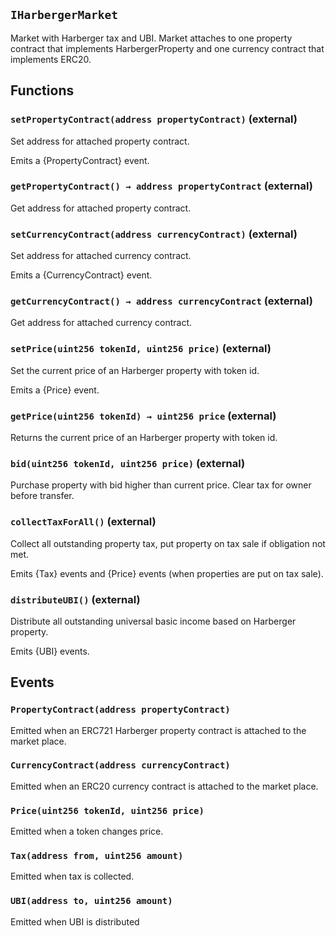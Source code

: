 ## `IHarbergerMarket`



Market with Harberger tax and UBI. Market attaches to one property contract that implements HarbergerProperty and one currency contract that implements ERC20.


## Functions
### `setPropertyContract(address propertyContract)` (external)



Set address for attached property contract.

Emits a {PropertyContract} event.

### `getPropertyContract() → address propertyContract` (external)



Get address for attached property contract.

### `setCurrencyContract(address currencyContract)` (external)



Set address for attached currency contract.

Emits a {CurrencyContract} event.

### `getCurrencyContract() → address currencyContract` (external)



Get address for attached currency contract.

### `setPrice(uint256 tokenId, uint256 price)` (external)



Set the current price of an Harberger property with token id.

Emits a {Price} event.

### `getPrice(uint256 tokenId) → uint256 price` (external)



Returns the current price of an Harberger property with token id.

### `bid(uint256 tokenId, uint256 price)` (external)



Purchase property with bid higher than current price. Clear tax for owner before transfer.

### `collectTaxForAll()` (external)



Collect all outstanding property tax, put property on tax sale if obligation not met.

Emits {Tax} events and {Price} events (when properties are put on tax sale).

### `distributeUBI()` (external)



Distribute all outstanding universal basic income based on Harberger property.

Emits {UBI} events.


## Events
### `PropertyContract(address propertyContract)`



Emitted when an ERC721 Harberger property contract is attached to the market place.

### `CurrencyContract(address currencyContract)`



Emitted when an ERC20 currency contract is attached to the market place.

### `Price(uint256 tokenId, uint256 price)`



Emitted when a token changes price.

### `Tax(address from, uint256 amount)`



Emitted when tax is collected.

### `UBI(address to, uint256 amount)`



Emitted when UBI is distributed



